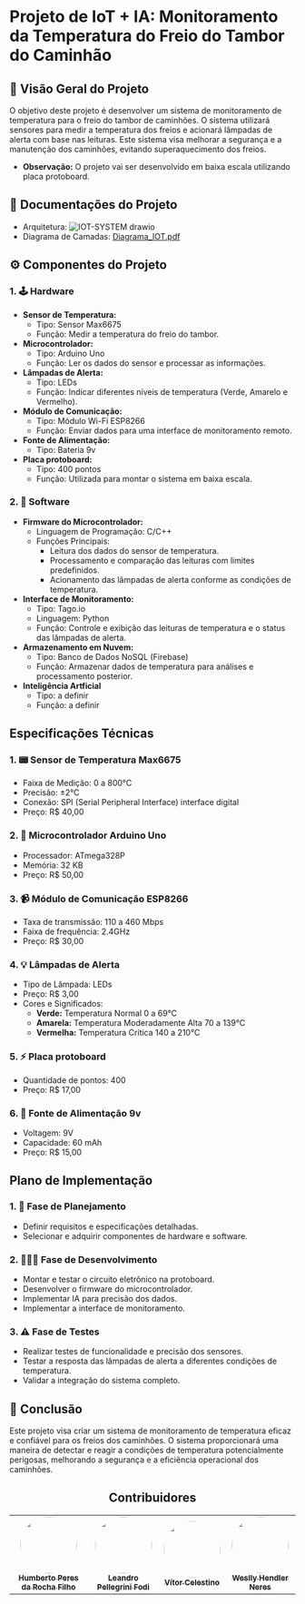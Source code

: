 # Projeto de IoT + IA: Monitoramento da Temperatura do Freio do Tambor do Caminhão

## 📄 Visão Geral do Projeto

O objetivo deste projeto é desenvolver um sistema de monitoramento de temperatura para o freio do tambor de caminhões. O sistema utilizará sensores para medir a temperatura dos freios e acionará lâmpadas de alerta com base nas leituras. Este sistema visa melhorar a segurança e a manutenção dos caminhões, evitando superaquecimento dos freios.

- **Observação:** O projeto vai ser desenvolvido em baixa escala utilizando placa protoboard.

## 📁 Documentações do Projeto
- Arquitetura: ![IOT-SYSTEM drawio](https://github.com/user-attachments/assets/1e2e9101-3a30-4b49-966a-351bdb95af5f)
- Diagrama de Camadas: [Diagrama_IOT.pdf](https://github.com/user-attachments/files/17007327/Diagrama_IOT.pdf)

## ⚙️ Componentes do Projeto 

### 1. 🕹️ **Hardware**
   - **Sensor de Temperatura:** 
     - Tipo: Sensor Max6675 
     - Função: Medir a temperatura do freio do tambor.
   - **Microcontrolador:**
     - Tipo: Arduino Uno
     - Função: Ler os dados do sensor e processar as informações.
   - **Lâmpadas de Alerta:**
     - Tipo: LEDs
     - Função: Indicar diferentes níveis de temperatura (Verde, Amarelo e Vermelho).
   - **Módulo de Comunicação:**
     - Tipo: Módulo Wi-Fi ESP8266
     - Função: Enviar dados para uma interface de monitoramento remoto.
   - **Fonte de Alimentação:**
     - Tipo: Bateria 9v
   - **Placa protoboard:**
     - Tipo: 400 pontos
     - Função: Utilizada para montar o sistema em baixa escala.
     
### 2. 🤖 **Software**
   - **Firmware do Microcontrolador:**
     - Linguagem de Programação: C/C++
     - Funções Principais:
       - Leitura dos dados do sensor de temperatura.
       - Processamento e comparação das leituras com limites predefinidos.
       - Acionamento das lâmpadas de alerta conforme as condições de temperatura.
   - **Interface de Monitoramento:**
     - Tipo: Tago.io
     - Linguagem: Python
     - Função: Controle e exibição das leituras de temperatura e o status das lâmpadas de alerta.
   - **Armazenamento em Nuvem:**
     - Tipo: Banco de Dados NoSQL (Firebase)
     - Função: Armazenar dados de temperatura para análises e processamento posterior.
   - **Inteligência Artficial**
     - Tipo: a definir
     - Função: a definir    

## Especificações Técnicas

### 1. 📟 **Sensor de Temperatura Max6675**
   - Faixa de Medição: 0 a 800°C
   - Precisão: ±2°C
   - Conexão: SPI (Serial Peripheral Interface) interface digital
   - Preço: R$ 40,00

### 2. 🔑 **Microcontrolador Arduino Uno**
   - Processador: ATmega328P
   - Memória: 32 KB
   - Preço: R$ 50,00

### 3. 📹 **Módulo de Comunicação ESP8266**
   - Taxa de transmissão: 110 a 460 Mbps
   - Faixa de frequência: 2.4GHz
   - Preço: R$ 30,00

### 4. 💡 **Lâmpadas de Alerta**
   - Tipo de Lâmpada: LEDs
   - Preço: R$ 3,00
   - Cores e Significados:
     - **Verde:** Temperatura Normal 0 a 69°C
     - **Amarela:** Temperatura Moderadamente Alta 70 a 139°C
     - **Vermelha:** Temperatura Crítica 140 a 210°C

### 5. ⚡ **Placa protoboard**
   - Quantidade de pontos: 400
   - Preço: R$ 17,00

### 6. 🔋 **Fonte de Alimentação 9v**
   - Voltagem: 9V
   - Capacidade: 60 mAh
   - Preço: R$ 15,00
   

## Plano de Implementação

### 1. 📝 **Fase de Planejamento**
   - Definir requisitos e especificações detalhadas.
   - Selecionar e adquirir componentes de hardware e software.

### 2. 👨🏻‍💻 **Fase de Desenvolvimento**
   - Montar e testar o circuito eletrônico na protoboard.
   - Desenvolver o firmware do microcontrolador.
   - Implementar IA para precisão dos dados.
   - Implementar a interface de monitoramento.

### 3. ⚠️ **Fase de Testes**
   - Realizar testes de funcionalidade e precisão dos sensores.
   - Testar a resposta das lâmpadas de alerta a diferentes condições de temperatura.
   - Validar a integração do sistema completo.

## 🦾 Conclusão

Este projeto visa criar um sistema de monitoramento de temperatura eficaz e confiável para os freios dos caminhões. O sistema proporcionará uma maneira de detectar e reagir a condições de temperatura potencialmente perigosas, melhorando a segurança e a eficiência operacional dos caminhões.

<h2 align="center">Contribuidores</h2>
<table align="center">
  <tr>
    <td align="center"><a href="https://github.com/humberto-peres"><img style="border-radius: 50%;" src="https://avatars.githubusercontent.com/u/118866895?s=400&u=a12412e21705d58ab604be67c1e1431c80174b64&v=4" width="100px;" /><br /><sub><b>Humberto Peres da Rocha Filho</b></sub></a><br /><a href="https://github.com/humberto-peres" title="Humberto Peres da Rocha Filho"></a></td>
    <td align="center"><a href="https://github.com/Pellegr1n1"><img style="border-radius: 50%;" src="https://avatars.githubusercontent.com/u/119978954?v=4" width="100px;"/><br /><sub><b>Leandro Pellegrini Fodi</b></sub></a><br /><a href="https://github.com/Pellegr1n1" title="Leandro Pellegrini Fodi"></a></td>
    <td align="center"><a href="https://github.com/v0cs"><img style="border-radius: 50%;" src="https://avatars.githubusercontent.com/u/104214178?v=4" width="100px;"/><br /><sub><b>Vítor Celestino</b></sub></a><br /><a href="https://github.com/v0cs" title="Vítor Celestino"></a></td>
    <td align="center"><a href="https://github.com/WesllyHn"><img style="border-radius: 50%;" src="https://avatars.githubusercontent.com/u/117309594?v=4" width="100px;"/><br /><sub><b>Weslly Hendler Neres</b></sub></a><br /><a href=https://github.com/WesllyHn" title="Weslly Hendler Neres"></a></td>
  </tr>
</table>
